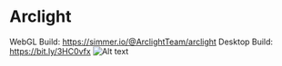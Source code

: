 # Arclight
WebGL Build: https://simmer.io/@ArclightTeam/arclight
Desktop Build: https://bit.ly/3HC0vfx
![Alt text](https://cdn.discordapp.com/attachments/1010766384646602856/1103132904256708749/image.png)
